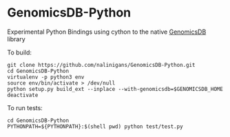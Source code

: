 # GenomicsDB-Python
Experimental Python Bindings using cython to the native [GenomicsDB](https://github.com/GenomicsDB/GenomicsDB) library

To build:
```
git clone https://github.com/nalinigans/GenomicsDB-Python.git
cd GenomicsDB-Python
virtualenv -p python3 env
source env/bin/activate > /dev/null
python setup.py build_ext --inplace --with-genomicsdb=$GENOMICSDB_HOME
deactivate
```

To run tests:
```
cd GenomicsDB-Python
PYTHONPATH=${PYTHONPATH}:$(shell pwd) python test/test.py
```
